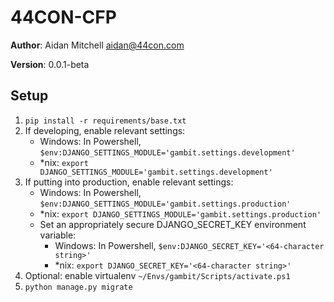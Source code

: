 # 44CON-CFP

**Author**: Aidan Mitchell <aidan@44con.com>

**Version**: 0.0.1-beta

## Setup
1. `pip install -r requirements/base.txt`
2. If developing, enable relevant settings:
    * Windows: In Powershell, `$env:DJANGO_SETTINGS_MODULE='gambit.settings.development'`
    * \*nix: `export DJANGO_SETTINGS_MODULE='gambit.settings.development'`
3. If putting into production, enable relevant settings:
    * Windows: In Powershell, `$env:DJANGO_SETTINGS_MODULE='gambit.settings.production'`
    * \*nix: `export DJANGO_SETTINGS_MODULE='gambit.settings.production'`
    * Set an appropriately secure DJANGO_SECRET_KEY environment variable:
      * Windows: In Powershell, `$env:DJANGO_SECRET_KEY='<64-character string>'`
      * \*nix: `export DJANGO_SECRET_KEY='<64-character string>'`
4. Optional: enable virtualenv `~/Envs/gambit/Scripts/activate.ps1`
5. `python manage.py migrate`
